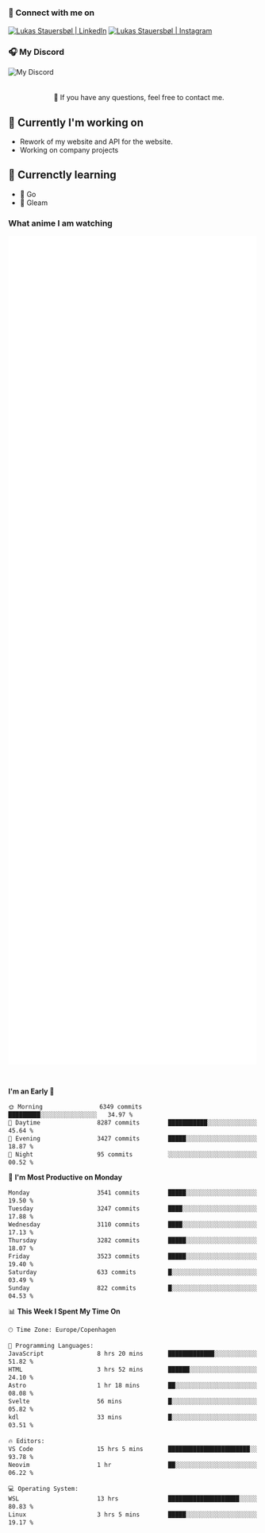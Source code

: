 ### 🔗 Connect with me on
<a href="https://www.instagram.com/lukas_stauersbol" target="_blank"><img align="center" src="https://raw.githubusercontent.com/stauersbol/stauersbol/main/images/instagram.svg" alt="Lukas Stauersbøl | LinkedIn" width="30px"/></a>
<a href="https://www.linkedin.com/in/lukas-stauersbol/" target="_blank"><img align="center" src="https://raw.githubusercontent.com/stauersbol/stauersbol/main/images/linkedin.svg" alt="Lukas Stauersbøl | Instagram" width="30px"/></a>

<p align="center">
 <h3>🎧 My Discord</h3>
 <img align="left" height="55px" src="https://discord.c99.nl/widget/theme-2/147806323323568128.png" alt="My Discord" />
</p>

<br/>
<br/>
<br/>
💬 If you have any questions, feel free to contact me.

## 🔭 Currently I'm working on
- Rework of my website and API for the website.
- Working on company projects
 
## 🌱 Currenctly learning
- 💙 Go
- 💜 Gleam

### What anime I am watching
<a href="https://anilist.co/user/slashiy/" align="center"><img align="center" width="500px" src="metrics.plugin.personal.anilist.svg" /></a>

<br/>

<!--START_SECTION:waka-->
**I'm an Early 🐤** 

```text
🌞 Morning                6349 commits        █████████░░░░░░░░░░░░░░░░   34.97 % 
🌆 Daytime                8287 commits        ███████████░░░░░░░░░░░░░░   45.64 % 
🌃 Evening                3427 commits        █████░░░░░░░░░░░░░░░░░░░░   18.87 % 
🌙 Night                  95 commits          ░░░░░░░░░░░░░░░░░░░░░░░░░   00.52 % 
```
📅 **I'm Most Productive on Monday** 

```text
Monday                   3541 commits        █████░░░░░░░░░░░░░░░░░░░░   19.50 % 
Tuesday                  3247 commits        ████░░░░░░░░░░░░░░░░░░░░░   17.88 % 
Wednesday                3110 commits        ████░░░░░░░░░░░░░░░░░░░░░   17.13 % 
Thursday                 3282 commits        █████░░░░░░░░░░░░░░░░░░░░   18.07 % 
Friday                   3523 commits        █████░░░░░░░░░░░░░░░░░░░░   19.40 % 
Saturday                 633 commits         █░░░░░░░░░░░░░░░░░░░░░░░░   03.49 % 
Sunday                   822 commits         █░░░░░░░░░░░░░░░░░░░░░░░░   04.53 % 
```


📊 **This Week I Spent My Time On** 

```text
🕑︎ Time Zone: Europe/Copenhagen

💬 Programming Languages: 
JavaScript               8 hrs 20 mins       █████████████░░░░░░░░░░░░   51.82 % 
HTML                     3 hrs 52 mins       ██████░░░░░░░░░░░░░░░░░░░   24.10 % 
Astro                    1 hr 18 mins        ██░░░░░░░░░░░░░░░░░░░░░░░   08.08 % 
Svelte                   56 mins             █░░░░░░░░░░░░░░░░░░░░░░░░   05.82 % 
kdl                      33 mins             █░░░░░░░░░░░░░░░░░░░░░░░░   03.51 % 

🔥 Editors: 
VS Code                  15 hrs 5 mins       ███████████████████████░░   93.78 % 
Neovim                   1 hr                ██░░░░░░░░░░░░░░░░░░░░░░░   06.22 % 

💻 Operating System: 
WSL                      13 hrs              ████████████████████░░░░░   80.83 % 
Linux                    3 hrs 5 mins        █████░░░░░░░░░░░░░░░░░░░░   19.17 % 
```


<!--END_SECTION:waka-->
